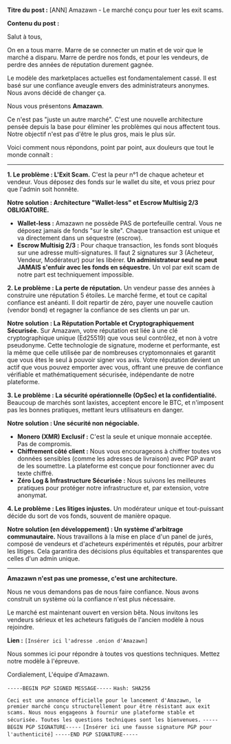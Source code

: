 **Titre du post :** [ANN] Amazawn - Le marché conçu pour tuer les exit scams.

**Contenu du post :**

Salut à tous,

On en a tous marre. Marre de se connecter un matin et de voir que le marché a disparu. Marre de perdre nos fonds, et pour les vendeurs, de perdre des années de réputation durement gagnée.

Le modèle des marketplaces actuelles est fondamentalement cassé. Il est basé sur une confiance aveugle envers des administrateurs anonymes. Nous avons décidé de changer ça.

Nous vous présentons **Amazawn**.

Ce n'est pas "juste un autre marché". C'est une nouvelle architecture pensée depuis la base pour éliminer les problèmes qui nous affectent tous. Notre objectif n'est pas d'être le plus gros, mais le plus sûr.

Voici comment nous répondons, point par point, aux douleurs que tout le monde connaît :

---

**1. Le problème : L'Exit Scam.**
C'est la peur n°1 de chaque acheteur et vendeur. Vous déposez des fonds sur le wallet du site, et vous priez pour que l'admin soit honnête.

**Notre solution : Architecture "Wallet-less" et Escrow Multisig 2/3 OBLIGATOIRE.**
* **Wallet-less :** Amazawn ne possède PAS de portefeuille central. Vous ne déposez jamais de fonds "sur le site". Chaque transaction est unique et va directement dans un séquestre (escrow).
* **Escrow Multisig 2/3 :** Pour chaque transaction, les fonds sont bloqués sur une adresse multi-signatures. Il faut 2 signatures sur 3 (Acheteur, Vendeur, Modérateur) pour les libérer. **Un administrateur seul ne peut JAMAIS s'enfuir avec les fonds en séquestre.** Un vol par exit scam de notre part est techniquement impossible.

**2. Le problème : La perte de réputation.**
Un vendeur passe des années à construire une réputation 5 étoiles. Le marché ferme, et tout ce capital confiance est anéanti. Il doit repartir de zéro, payer une nouvelle caution (vendor bond) et regagner la confiance de ses clients un par un.

**Notre solution : La Réputation Portable et Cryptographiquement Sécurisée.**
Sur Amazawn, votre réputation est liée à une clé cryptographique unique (Ed25519) que vous seul contrôlez, et non à votre pseudonyme. Cette technologie de signature, moderne et performante, est la même que celle utilisée par de nombreuses cryptomonnaies et garantit que vous êtes le seul à pouvoir signer vos avis. Votre réputation devient un actif que vous pouvez emporter avec vous, offrant une preuve de confiance vérifiable et mathématiquement sécurisée, indépendante de notre plateforme.

**3. Le problème : La sécurité opérationnelle (OpSec) et la confidentialité.**
Beaucoup de marchés sont laxistes, acceptent encore le BTC, et n'imposent pas les bonnes pratiques, mettant leurs utilisateurs en danger.

**Notre solution : Une sécurité non négociable.**
* **Monero (XMR) Exclusif :** C'est la seule et unique monnaie acceptée. Pas de compromis.
* **Chiffrement côté client :** Nous vous encourageons à chiffrer toutes vos données sensibles (comme les adresses de livraison) avec PGP avant de les soumettre. La plateforme est conçue pour fonctionner avec du texte chiffré.
* **Zéro Log & Infrastructure Sécurisée :** Nous suivons les meilleures pratiques pour protéger notre infrastructure et, par extension, votre anonymat.

**4. Le problème : Les litiges injustes.**
Un modérateur unique et tout-puissant décide du sort de vos fonds, souvent de manière opaque.

**Notre solution (en développement) : Un système d'arbitrage communautaire.**
Nous travaillons à la mise en place d'un panel de jurés, composé de vendeurs et d'acheteurs expérimentés et réputés, pour arbitrer les litiges. Cela garantira des décisions plus équitables et transparentes que celles d'un admin unique.

---

**Amazawn n'est pas une promesse, c'est une architecture.**

Nous ne vous demandons pas de nous faire confiance. Nous avons construit un système où la confiance n'est plus nécessaire.

Le marché est maintenant ouvert en version bêta. Nous invitons les vendeurs sérieux et les acheteurs fatigués de l'ancien modèle à nous rejoindre.

**Lien :** `[Insérer ici l'adresse .onion d'Amazawn]`

Nous sommes ici pour répondre à toutes vos questions techniques. Mettez notre modèle à l'épreuve.

Cordialement,
L'équipe d'Amazawn.

`-----BEGIN PGP SIGNED MESSAGE-----`
`Hash: SHA256`

`Ceci est une annonce officielle pour le lancement d'Amazawn, le premier marché conçu structurellement pour être résistant aux exit scams. Nous nous engageons à fournir une plateforme stable et sécurisée. Toutes les questions techniques sont les bienvenues.`
`-----BEGIN PGP SIGNATURE-----`
`[Insérer ici une fausse signature PGP pour l'authenticité]`
`-----END PGP SIGNATURE-----`